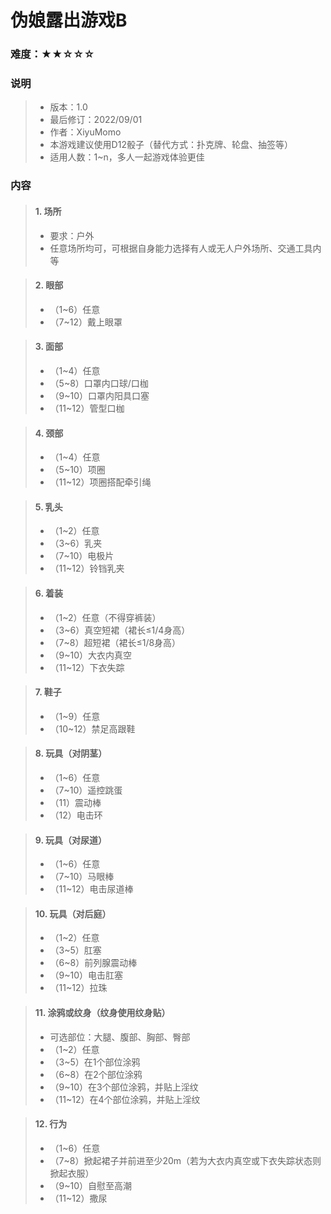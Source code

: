# 伪娘露出游戏B

### 难度：★★☆☆☆

### 说明
> + 版本：1.0
> + 最后修订：2022/09/01
> + 作者：XiyuMomo
> + 本游戏建议使用D12骰子（替代方式：扑克牌、轮盘、抽签等）
> + 适用人数：1~n，多人一起游戏体验更佳

### 内容
> #### 1. 场所
> + 要求：户外
> + 任意场所均可，可根据自身能力选择有人或无人户外场所、交通工具内等

> #### 2. 眼部
> + （1~6）任意
> + （7~12）戴上眼罩

> #### 3. 面部
> + （1~4）任意
> + （5~8）口罩内口球/口枷
> + （9~10）口罩内阳具口塞
> + （11~12）管型口枷

> #### 4. 颈部
> + （1~4）任意
> + （5~10）项圈
> + （11~12）项圈搭配牵引绳

> #### 5. 乳头
> + （1~2）任意
> + （3~6）乳夹
> + （7~10）电极片
> + （11~12）铃铛乳夹

> #### 6. 着装
> + （1~2）任意（不得穿裤装）
> + （3~6）真空短裙（裙长≤1/4身高）
> + （7~8）超短裙（裙长≤1/8身高）
> + （9~10）大衣内真空
> + （11~12）下衣失踪

> #### 7. 鞋子
> + （1~9）任意
> + （10~12）禁足高跟鞋

> #### 8. 玩具（对阴茎）
> + （1~6）任意
> + （7~10）遥控跳蛋
> + （11）震动棒
> + （12）电击环

> #### 9. 玩具（对尿道）
> + （1~6）任意
> + （7~10）马眼棒
> + （11~12）电击尿道棒

> #### 10. 玩具（对后庭）
> + （1~2）任意
> + （3~5）肛塞
> + （6~8）前列腺震动棒
> + （9~10）电击肛塞
> + （11~12）拉珠

> #### 11. 涂鸦或纹身（纹身使用纹身贴）
> + 可选部位：大腿、腹部、胸部、臀部
> + （1~2）任意
> + （3~5）在1个部位涂鸦
> + （6~8）在2个部位涂鸦
> + （9~10）在3个部位涂鸦，并贴上淫纹
> + （11~12）在4个部位涂鸦，并贴上淫纹

> #### 12. 行为
> + （1~6）任意
> + （7~8）掀起裙子并前进至少20m（若为大衣内真空或下衣失踪状态则掀起衣服）
> + （9~10）自慰至高潮
> + （11~12）撒尿